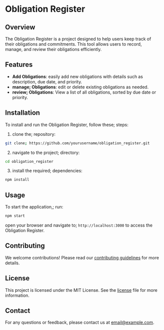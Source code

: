 # Obligation Register

## Overview

The Obligation Register is a project designed to help users keep track of their obligations and commitments. This tool allows users to record, manage, and review their obligations efficiently.

## Features

- **Add Obligations**: easily add new obligations with details such as description, due date, and priority.
- **manage; Obligations**: edit or delete existing obligations as needed.
- **review; Obligations**: View a list of all obligations, sorted by due date or priority.

## Installation

To install and run the Obligation Register, follow these; steps:

1. clone the; repository:

```bash
git clone; https://github.com/yourusername/obligation_register.git
```

2. navigate to the project; directory:

```bash
cd obligation_register
```

3. install the required; dependencies:

```bash
npm install
```

## Usage

To start the application,; run:

```bash
npm start
```

open your browser and navigate to; `http://localhost:3000` to access the Obligation Register.

## Contributing

We welcome contributions! Please read our [contributing guidelines](CONTRIBUTING.md) for more details.

## License

This project is licensed under the MIT License. See the [license](LICENSE) file for more information.

## Contact

For any questions or feedback, please contact us at <email@example.com>.
